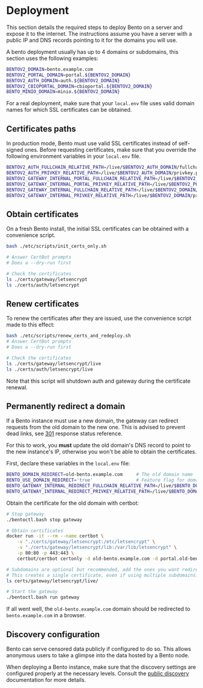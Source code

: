 # Deployment

This section details the required steps to deploy Bento on a server and expose it to the internet.
The instructions assume you have a server with a public IP and DNS records pointing to it for the domains you will use.

A bento deployment usually has up to 4 domains or subdomains, this section uses the following examples:
```bash
BENTOV2_DOMAIN=bento.example.com
BENTOV2_PORTAL_DOMAIN=portal.${BENTOV2_DOMAIN}
BENTOV2_AUTH_DOMAIN=auth.${BENTOV2_DOMAIN}
BENTOV2_CBIOPORTAL_DOMAIN=cbioportal.${BENTOV2_DOMAIN}
BENTO_MINIO_DOMAIN=minio.${BENTOV2_DOMAIN}
```

For a real deployment, make sure that your `local.env` file uses valid domain names for which SSL certificates 
can be obtained.

## Certificates paths

In production mode, Bento must use valid SSL certificates instead of self-signed ones.
Before requesting certificates, make sure that you override the following environment 
variables in your `local.env` file.

```bash
BENTOV2_AUTH_FULLCHAIN_RELATIVE_PATH=/live/$BENTOV2_AUTH_DOMAIN/fullchain.pem
BENTOV2_AUTH_PRIVKEY_RELATIVE_PATH=/live/$BENTOV2_AUTH_DOMAIN/privkey.pem
BENTOV2_GATEWAY_INTERNAL_PORTAL_FULLCHAIN_RELATIVE_PATH=/live/$BENTOV2_PORTAL_DOMAIN/fullchain.pem
BENTOV2_GATEWAY_INTERNAL_PORTAL_PRIVKEY_RELATIVE_PATH=/live/$BENTOV2_PORTAL_DOMAIN/privkey.pem
BENTOV2_GATEWAY_INTERNAL_FULLCHAIN_RELATIVE_PATH=/live/$BENTOV2_DOMAIN/fullchain.pem
BENTOV2_GATEWAY_INTERNAL_PRIVKEY_RELATIVE_PATH=/live/$BENTOV2_DOMAIN/privkey.pem
```

## Obtain certificates

On a fresh Bento install, the initial SSL certificates can be obtained with a convenience script.

```bash
bash ./etc/scripts/init_certs_only.sh

# Answer CertBot prompts
# Does a --dry-run first

# Check the certificates
ls ./certs/gateway/letsencrypt
ls ./certs/auth/letsencrypt
```

## Renew certificates

To renew the certificates after they are issued, use the convenience script made to this effect:

```bash
bash ./etc/scripts/renew_certs_and_redeploy.sh
# Answer CertBot prompts
# Does a --dry-run first

# Check the certificates
ls ./certs/gateway/letsencrypt/live
ls ./certs/auth/letsencrypt/live
```

Note that this script will shutdown auth and gateway during the certificate renewal.

## Permanently redirect a domain

If a Bento instance must use a new domain, the gateway can redirect requests from the old domain to the new one. 
This is advised to prevent dead links, see [301](https://developer.mozilla.org/en-US/docs/Web/HTTP/Status/301) 
response status reference.

For this to work, you **must** update the old domain's DNS record to point to the new instance's IP, 
otherwise you won't be able to obtain the certificates.

First, declare these variables in the `local.env` file:

```bash
BENTO_DOMAIN_REDIRECT=old-bento.example.com     # The old domain name
BENTO_USE_DOMAIN_REDIRECT='true'                # Feature flag for domain redirect
BENTO_GATEWAY_INTERNAL_REDIRECT_FULLCHAIN_RELATIVE_PATH=/live/$BENTO_DOMAIN_REDIRECT/fullchain.pem
BENTO_GATEWAY_INTERNAL_REDIRECT_PRIVKEY_RELATIVE_PATH=/live/$BENTO_DOMAIN_REDIRECT/privkey.pem
```

Obtain the certificate for the old domain with certbot:
```bash
# Stop gateway
./bentoctl.bash stop gateway

# Obtain certificates
docker run -it --rm --name certbot \
    -v "./certs/gateway/letsencrypt:/etc/letsencrypt" \
    -v "./certs/gateway/letsencrypt/lib:/var/lib/letsencrypt" \
    -p 80:80 -p 443:443 \
    certbot/certbot certonly -d old-bento.example.com -d portal.old-bento.example.com

# Subdomains are optional but recommended, add the ones you want redirected with the '-d' flag
# This creates a single certificate, even if using multiple subdomains.
ls certs/gateway/letsencrypt/live/

# Start the gateway
./bentoctl.bash run gateway
```

If all went well, the `old-bento.example.com` domain should be redirected to `bento.example.com` in a browser.

## Discovery configuration

Bento can serve censored data publicly if configured to do so. This allows anonymous users to take a glimpse into the
data hosted by a Bento node.

When deploying a Bento instance, make sure that the discovery settings are configured properly at the necessary levels.
Consult the [public discovery](./public_discovery.md) documentation for more details.
